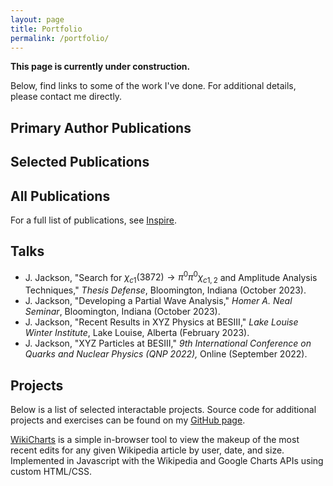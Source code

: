 ```yaml
---
layout: page
title: Portfolio
permalink: /portfolio/
---
```


**This page is currently under construction.**

Below, find links to some of the work I've done. For additional details, please contact me directly.

## Primary Author Publications

## Selected Publications

## All Publications

For a full list of publications, see [Inspire](https://inspirehep.net/literature?sort=mostrecent&size=25&page=1&q=cn%20besiii%20and%20a%20jackson).

## Talks
- J. Jackson, "Search for <span>$\chi_{c1}(3872)\to\pi^0\pi^0\chi_{c1,2}$</span> and Amplitude Analysis Techniques," *Thesis Defense*, Bloomington,
Indiana (October 2023).
- J. Jackson, "Developing a Partial Wave Analysis," *Homer A. Neal Seminar*, Bloomington,
Indiana (October 2023).
- J. Jackson, "Recent Results in XYZ Physics at BESIII," *Lake Louise Winter Institute*, Lake Louise,
Alberta (February 2023).
- J. Jackson, "XYZ Particles at BESIII," *9th International Conference on Quarks and Nuclear Physics
(QNP 2022),* Online (September 2022).

## Projects

Below is a list of selected interactable projects. Source code for additional projects and exercises can be found on my [GitHub page](https://github.com/joshuamjaxon).

[WikiCharts](http://joshuamjaxon.github.io/midterm-mashup) is a simple in-browser tool to view the makeup of the most recent edits for any given Wikipedia article by user, date, and size. Implemented in Javascript with the Wikipedia and Google Charts APIs using custom HTML/CSS.

